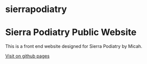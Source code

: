 # sierrapodiatry


<h1>Sierra Podiatry Public Website</h1>
<p>This is a front end website designed for Sierra Podiatry by Micah.</p>

<a href="https://micah4thewin.github.io/sierrapodiatry/" alt="Sierra Podiatry">Visit on github pages</a>
